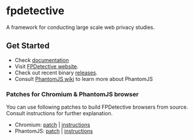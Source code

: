 fpdetective
===========

A framework for conducting large scale web privacy studies.

## Get Started
* Check [documentation](https://github.com/fpdetective/fpdetective/wiki)
* Visit [FPDetective website](https://www.cosic.esat.kuleuven.be/fpdetective/).
* Check out recent binary [releases](https://github.com/fpdetective/phantomjs/releases).
* Consult [PhantomJS wiki](https://github.com/ariya/phantomjs/wiki) to learn more about PhantomJS

### Patches for Chromium & PhantomJS browser
You can use following patches to build FPDetective browsers from source. Consult instructions for further explanation.
 
* Chromium: [patch](https://github.com/fpdetective/fpdetective/blob/master/patches/chromium.patch) | [instructions](https://github.com/fpdetective/fpdetective/wiki/Instructions-for-Patching-Chromium)
* PhantomJS: [patch](https://github.com/fpdetective/fpdetective/blob/master/patches/phantomjs.patch) | [instructions](https://github.com/fpdetective/fpdetective/wiki/Instructions-for-Patching-PhantomJS)
